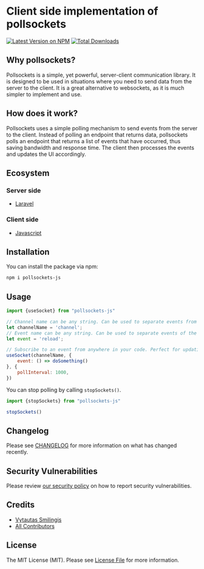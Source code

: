 # Client side implementation of pollsockets

[![Latest Version on NPM](https://img.shields.io/npm/v/pollsockets-js.svg?style=flat-square)](https://www.npmjs.com/package/pollsockets-js)
[![Total Downloads](https://img.shields.io/npm/dt/pollsockets-js.svg?style=flat-square)](https://www.npmjs.com/package/pollsockets-js)

## Why pollsockets?

Pollsockets is a simple, yet powerful, server-client communication library. It is designed to be used in situations where you need to send data from the server to the client. It is a great alternative to websockets, as it is much simpler to implement and use.

## How does it work?

Pollsockets uses a simple polling mechanism to send events from the server to the client. Instead of polling an endpoint that returns data, pollsockets polls an endpoint that returns a list of events that have occurred, thus saving bandwidth and response time. The client then processes the events and updates the UI accordingly.

## Ecosystem

### Server side
- [Laravel](https://github.com/pollsockets/pollsockets-laravel)

### Client side
- [Javascript](https://github.com/pollsockets/pollsockets-js)

## Installation

You can install the package via npm:

```bash
npm i pollsockets-js
```

## Usage

```js
import {useSocket} from "pollsockets-js"

// Channel name can be any string. Can be used to separate events from different sources.
let channelName = 'channel';
// Event name can be any string. Can be used to separate events of the same type.
let event = 'reload';

// Subscribe to an event from anywhere in your code. Perfect for updating the UI when something happens.
useSocket(channelName, {
	event: () => doSomething()
}, {
	pollInterval: 1000,
})
```

You can stop polling by calling `stopSockets()`.
```js
import {stopSockets} from "pollsockets-js"

stopSockets()
```

## Changelog

Please see [CHANGELOG](CHANGELOG.md) for more information on what has changed recently.

## Security Vulnerabilities

Please review [our security policy](../../security/policy) on how to report security vulnerabilities.

## Credits

- [Vytautas Smilingis](https://github.com/Plytas)
- [All Contributors](../../contributors)

## License

The MIT License (MIT). Please see [License File](LICENSE.md) for more information.
